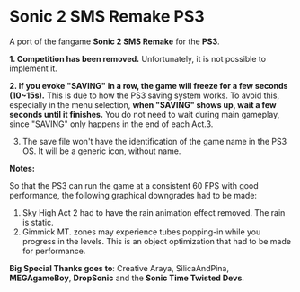 # Sonic 2 SMS Remake PS3
A port of the fangame **Sonic 2 SMS Remake** for the **PS3**.

**1. Competition has been removed.** Unfortunately, it is not possible to implement it.

**2. If you evoke "SAVING" in a row, the game will freeze for a few seconds (10~15s).** This is due to how the PS3 saving system works.
To avoid this, especially in the menu selection, **when "SAVING" shows up, wait a few seconds until it finishes.**
You do not need to wait during main gameplay, since "SAVING" only happens in the end of each Act.3.

3. The save file won't have the identification of the game name in the PS3 OS. It will be a generic icon, without name.


**Notes:**

So that the PS3 can run the game at a consistent 60 FPS with good performance, the following graphical downgrades had to be made:

1. Sky High Act 2 had to have the rain animation effect removed. The rain is static.
2. Gimmick MT. zones may experience tubes popping-in while you progress in the levels. This is an object optimization that had to be made for performance.


**Big Special Thanks goes to**: Creative Araya, SilicaAndPina, **MEGAgameBoy**, **DropSonic** and the **Sonic Time Twisted Devs**.
